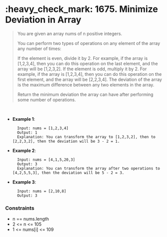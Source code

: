 <h1>:heavy_check_mark: 1675. Minimize Deviation in Array</h1>
<blockquote>You are given an array nums of n positive integers.

You can perform two types of operations on any element of the array any number of times:

If the element is even, divide it by 2.
For example, if the array is [1,2,3,4], then you can do this operation on the last element, and the array will be [1,2,3,2].
If the element is odd, multiply it by 2.
For example, if the array is [1,2,3,4], then you can do this operation on the first element, and the array will be [2,2,3,4].
The deviation of the array is the maximum difference between any two elements in the array.

Return the minimum deviation the array can have after performing some number of operations.</blockquote><br>

* **Example 1**:<br>

        Input: nums = [1,2,3,4]
        Output: 1
        Explanation: You can transform the array to [1,2,3,2], then to [2,2,3,2], then the deviation will be 3 - 2 = 1.
      
* **Example 2**:<br>

        Input: nums = [4,1,5,20,3]
        Output: 3
        Explanation: You can transform the array after two operations to [4,2,5,5,3], then the deviation will be 5 - 2 = 3.

* **Example 3**:<br>

        Input: nums = [2,10,8]
        Output: 3

### **Constraints**
* n == nums.length
* 2 <= n <= 105
* 1 <= nums[i] <= 109
